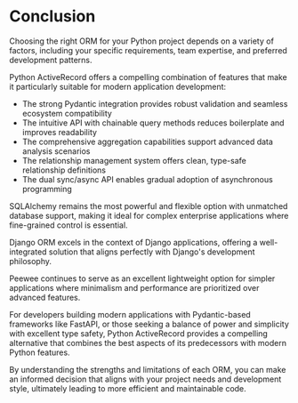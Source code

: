 # Conclusion

Choosing the right ORM for your Python project depends on a variety of factors, including your specific requirements,
team expertise, and preferred development patterns.

Python ActiveRecord offers a compelling combination of features that make it particularly suitable for modern application development:

- The strong Pydantic integration provides robust validation and seamless ecosystem compatibility
- The intuitive API with chainable query methods reduces boilerplate and improves readability
- The comprehensive aggregation capabilities support advanced data analysis scenarios
- The relationship management system offers clean, type-safe relationship definitions
- The dual sync/async API enables gradual adoption of asynchronous programming

SQLAlchemy remains the most powerful and flexible option with unmatched database support, making it ideal for
complex enterprise applications where fine-grained control is essential.

Django ORM excels in the context of Django applications, offering a well-integrated solution that aligns perfectly
with Django's development philosophy.

Peewee continues to serve as an excellent lightweight option for simpler applications where minimalism and performance
are prioritized over advanced features.

For developers building modern applications with Pydantic-based frameworks like FastAPI, or those seeking a balance of
power and simplicity with excellent type safety, Python ActiveRecord provides a compelling alternative
that combines the best aspects of its predecessors with modern Python features.

By understanding the strengths and limitations of each ORM, you can make an informed decision that aligns with
your project needs and development style, ultimately leading to more efficient and maintainable code.
